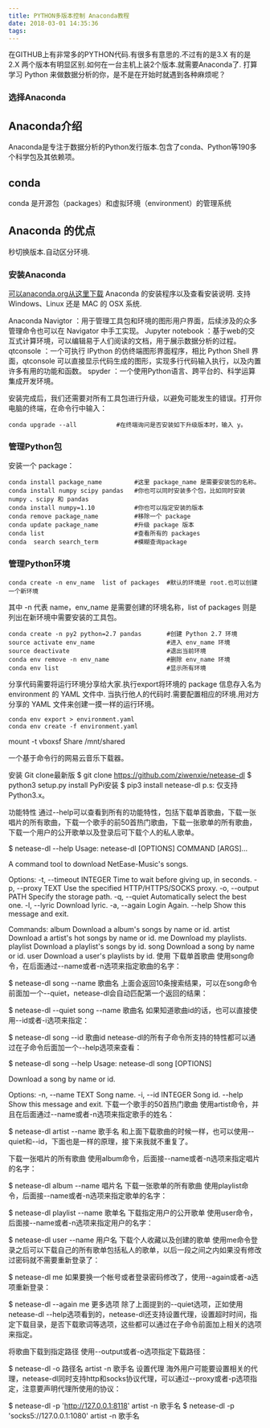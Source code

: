 ```yaml
---
title: PYTHON多版本控制 Anaconda教程
date: 2018-03-01 14:35:36
tags:
---
```

在GITHUB上有非常多的PYTHON代码.有很多有意思的.不过有的是3.X 有的是2.X 两个版本有明显区别.如何在一台主机上装2个版本.就需要Anaconda了.
打算学习 Python 来做数据分析的你，是不是在开始时就遇到各种麻烦呢？

### 选择Anaconda
## Anaconda介绍
Anaconda是专注于数据分析的Python发行版本.包含了conda、Python等190多个科学包及其依赖项。
## conda 
conda 是开源包（packages）和虚拟环境（environment）的管理系统
## Anaconda 的优点
秒切换版本.自动区分环境.

### 安装Anaconda
[可以anaconda.org从这里下载](https://www.anaconda.com/downloads) Anaconda 的安装程序以及查看安装说明.
支持 Windows、Linux 还是 MAC 的 OSX 系统.

Anaconda Navigtor ：用于管理工具包和环境的图形用户界面，后续涉及的众多管理命令也可以在 Navigator 中手工实现。
Jupyter notebook ：基于web的交互式计算环境，可以编辑易于人们阅读的文档，用于展示数据分析的过程。
qtconsole ：一个可执行 IPython 的仿终端图形界面程序，相比 Python Shell 界面，qtconsole 可以直接显示代码生成的图形，实现多行代码输入执行，以及内置许多有用的功能和函数。
spyder ：一个使用Python语言、跨平台的、科学运算集成开发环境。

安装完成后，我们还需要对所有工具包进行升级，以避免可能发生的错误。打开你电脑的终端，在命令行中输入：
```
conda upgrade --all           #在终端询问是否安装如下升级版本时，输入 y。
```

### 管理Python包
安装一个 package：
```
conda install package_name         #这里 package_name 是需要安装包的名称。
conda install numpy scipy pandas   #你也可以同时安装多个包，比如同时安装numpy 、scipy 和 pandas
conda install numpy=1.10           #你也可以指定安装的版本
conda remove package_name          #移除一个 package
conda update package_name          #升级 package 版本
conda list                         #查看所有的 packages
conda  search search_term          #模糊查询package
```
### 管理Python环境
```
conda create -n env_name  list of packages  #默认的环境是 root.也可以创建一个新环境
```
其中 -n 代表 name，env_name 是需要创建的环境名称，list of packages 则是列出在新环境中需要安装的工具包。

```
conda create -n py2 python=2.7 pandas       #创建 Python 2.7 环境
source activate env_name                    #进入 env_name 环境
source deactivate                           #退出当前环境
conda env remove -n env_name                #删除 env_name 环境
conda env list                              #显示所有环境
```

分享代码需要将运行环境分享给大家.执行export将环境的 package 信息存入名为 environment 的 YAML 文件中.
当执行他人的代码时.需要配置相应的环境.用对方分享的 YAML 文件来创建一摸一样的运行环境。
```
conda env export > environment.yaml
conda env create -f environment.yaml
```




mount -t vboxsf Share /mnt/shared




一个基于命令行的网易云音乐下载器。

安装
Git clone最新版
$ git clone https://github.com/ziwenxie/netease-dl
$ python3 setup.py install
PyPi安装
$ pip3 install netease-dl
p.s: 仅支持Python3.x。

功能特性
通过--help可以查看到所有的功能特性，包括下载单首歌曲，下载一张唱片的所有歌曲，下载一个歌手的前50首热门歌曲，下载一张歌单的所有歌曲，下载一个用户的公开歌单以及登录后可下载个人的私人歌单。

$ netease-dl --help
Usage: netease-dl [OPTIONS] COMMAND [ARGS]...

  A command tool to download NetEase-Music's songs.

Options:
  -t, --timeout INTEGER  Time to wait before giving up, in seconds.
  -p, --proxy TEXT       Use the specified HTTP/HTTPS/SOCKS proxy.
  -o, --output PATH      Specify the storage path.
  -q, --quiet            Automatically select the best one.
  -l, --lyric            Download lyric.
  -a, --again            Login Again.
  --help                 Show this message and exit.

Commands:
  album     Download a album's songs by name or id.
  artist    Download a artist's hot songs by name or id.
  me        Download my playlists.
  playlist  Download a playlist's songs by id.
  song      Download a song by name or id.
  user      Download a user's playlists by id.
使用
下载单首歌曲
使用song命令，在后面通过--name或者-n选项来指定歌曲的名字：

$ netease-dl song --name 歌曲名
上面会返回10条搜索结果，可以在song命令前面加一个--quiet，netease-dl会自动匹配第一个返回的结果：

$ netease-dl --quiet song --name 歌曲名
如果知道歌曲id的话，也可以直接使用--id或者-i选项来指定：

$ netease-dl song --id 歌曲id
netease-dl的所有子命令所支持的特性都可以通过在子命令后面加一个--help选项来查看：

$ netease-dl song --help
Usage: netease-dl song [OPTIONS]

  Download a song by name or id.

Options:
  -n, --name TEXT   Song name.
  -i, --id INTEGER  Song id.
  --help            Show this message and exit.
下载一个歌手的50首热门歌曲
使用artist命令，并且在后面通过--name或者-n选项来指定歌手的姓名：

$ netease-dl artist --name 歌手名
和上面下载歌曲的时候一样，也可以使用--quiet和--id，下面也是一样的原理，接下来我就不重复了。

下载一张唱片的所有歌曲
使用album命令，后面接--name或者-n选项来指定唱片的名字：

$ netease-dl album --name 唱片名
下载一张歌单的所有歌曲
使用playlist命令，后面接--name或者-n选项来指定歌单的名字：

$ netease-dl playlist --name 歌单名
下载指定用户的公开歌单
使用user命令，后面接--name或者-n选项来指定用户的名字：

$ netease-dl user --name 用户名
下载个人收藏以及创建的歌单
使用me命令登录之后可以下载自己的所有歌单包括私人的歌单，以后一段之间之内如果没有修改过密码就不需要重新登录了：

$ netease-dl me
如果要换一个帐号或者登录密码修改了，使用--again或者-a选项重新登录：

$ netease-dl --again me
更多选项
除了上面提到的--quiet选项，正如使用netease-dl --help选项看到的，netease-dl还支持设置代理，设置超时时间，指定下载目录，是否下载歌词等选项，这些都可以通过在子命令前面加上相关的选项来指定。

将歌曲下载到指定路径
使用--output或者-o选项指定下载路径：

$ netease-dl -o 路径名 artist -n 歌手名
设置代理
海外用户可能要设置相关的代理，netease-dl同时支持http和socks协议代理，可以通过--proxy或者-p选项指定，注意要声明代理所使用的协议：

$ netease-dl -p 'http://127.0.0.1:8118' artist -n 歌手名
$ netease-dl -p 'socks5://127.0.0.1:1080' artist -n 歌手名